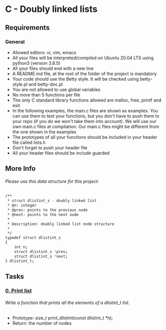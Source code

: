 # C - Doubly linked lists

## Requirements
### General
- Allowed editors: vi, vim, emacs
- All your files will be interpreted/compiled on Ubuntu 20.04 LTS using python3 (version 3.8.5)
- All your files should end with a new line
- A README.md file, at the root of the folder of the project is mandatory
- Your code should use the Betty style. It will be checked using betty-style.pl and betty-doc.pl
- You are not allowed to use global variables
- No more than 5 functions per file
- The only C standard library functions allowed are malloc, free, printf and exit
- In the following examples, the main.c files are shown as examples. 
  You can use them to test your functions, but you don't have to push them to your repo 
  (if you do we won't take them into account). We will use our own main.c files at compilation. 
  Our main.c files might be different from the one shown in the examples
- The prototypes of all your functions should be included in your header file called lists.h
- Don't forget to push your header file
- All your header files should be include guarded

## More Info
###### Please use this data structure for this project:

```bash
/**
 * struct dlistint_s - doubly linked list
 * @n: integer
 * @prev: points to the previous node
 * @next: points to the next node
 *
 * Description: doubly linked list node structure
 * 
 */
typedef struct dlistint_s
{
    int n;
    struct dlistint_s *prev;
    struct dlistint_s *next;
} dlistint_t;
```

## Tasks

### [0. Print list](https://github.com/WennieL/holbertonschool-low_level_programming/blob/main/doubly_linked_lists/0-print_dlistint.c)
###### Write a function that prints all the elements of a dlistint_t list.

- Prototype: size_t print_dlistint(const dlistint_t *h);
- Return: the number of nodes
